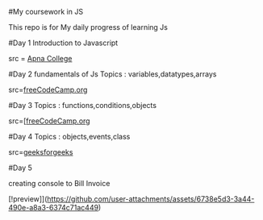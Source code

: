 #My coursework in JS

This repo is for My daily progress of learning Js

#Day 1 
Introduction to Javascript 

src = [Apna College](https://youtube.com/playlist?list=PLGjplNEQ1it_oTvuLRNqXfz_v_0pq6unW&si=3iAgZtlUvGuvWFlY)


#Day 2
fundamentals of Js 
Topics : variables,datatypes,arrays

src=[freeCodeCamp.org](https://youtu.be/PkZNo7MFNFg?si=4-CfTI2RyWzP5b9P)


#Day 3
Topics : functions,conditions,objects 

src=[[freeCodeCamp.org](https://youtu.be/PkZNo7MFNFg?si=4-CfTI2RyWzP5b9P)


#Day 4
Topics : objects,events,class

src=[geeksforgeeks](https://www.geeksforgeeks.org/classes-and-objects-in-javascript/)


#Day 5

creating console to Bill Invoice 

[!preview]](https://github.com/user-attachments/assets/6738e5d3-3a44-490e-a8a3-6374c71ac449)





